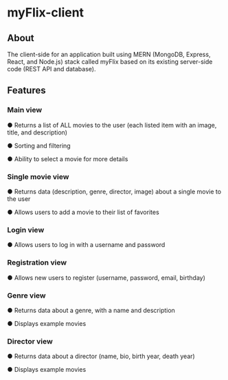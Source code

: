 # myFlix-client

## About
The client-side for an application built using MERN (MongoDB, Express, React, and Node.js) stack called myFlix based on its existing server-side code (REST API and database).

## Features
### Main view
  ● Returns a list of ALL movies to the user (each listed item with an image, title, and description)
  
  ● Sorting and filtering
  
  ● Ability to select a movie for more details
 
### Single movie view
   ● Returns data (description, genre, director, image) about a single movie to the user
   
   ● Allows users to add a movie to their list of favorites
 
### Login view
   ● Allows users to log in with a username and password
 
### Registration view
   ● Allows new users to register (username, password, email, birthday)
 
### Genre view
   ● Returns data about a genre, with a name and description
   
   ● Displays example movies
 
### Director view
   ● Returns data about a director (name, bio, birth year, death year)
   
   ● Displays example movies
